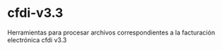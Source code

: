 # cfdi-v3.3
Herramientas para procesar archivos correspondientes a la facturación electrónica cfdi v3.3
